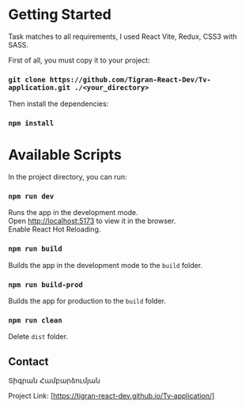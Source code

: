 



# Getting Started

Task matches to all requirements, I used React Vite, Redux, CSS3 with SASS.



First of all, you must copy it to your project:

### `git clone https://github.com/Tigran-React-Dev/Tv-application.git ./<your_directory>`

Then install the dependencies:

### `npm install`

# Available Scripts

In the project directory, you can run:

### `npm run dev`

Runs the app in the development mode.\
Open [http://localhost:5173](http://localhost:5173/) to view it in the browser.\
Enable React Hot Reloading.

### `npm run build`

Builds the app in the development mode to the `build` folder.

### `npm run build-prod`

Builds the app for production to the `build` folder.

### `npm run clean`

Delete `dist` folder.


## Contact

Տիգրան Համբարձումյան

Project Link: [https://tigran-react-dev.github.io/Tv-application/]
